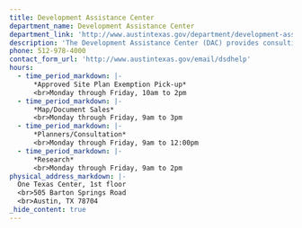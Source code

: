 ```yaml
---
title: Development Assistance Center
department_name: Development Assistance Center
department_link: 'http://www.austintexas.gov/department/development-assistance-center'
description: 'The Development Assistance Center (DAC) provides consulting services mainly for business and commercial projects. Some residential projects may require a consultation at DAC, but should begin with a walk-in consultation at Residential Plan Review.'
phone: 512-978-4000
contact_form_url: 'http://www.austintexas.gov/email/dsdhelp'
hours:
  - time_period_markdown: |-
      *Approved Site Plan Exemption Pick-up*
      <br>Monday through Friday, 10am to 2pm
  - time_period_markdown: |-
      *Map/Document Sales*
      <br>Monday through Friday, 9am to 3pm
  - time_period_markdown: |-
      *Planners/Consultation*
      <br>Monday through Friday, 9am to 12:00pm
  - time_period_markdown: |-
      *Research*
      <br>Monday through Friday, 9am to 2pm
physical_address_markdown: |-
  One Texas Center, 1st floor
  <br>505 Barton Springs Road​
  <br>Austin, TX 78704
_hide_content: true
---
```

